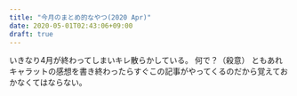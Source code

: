 ```yaml
---
title: "今月のまとめ的なやつ(2020 Apr)"
date: 2020-05-01T02:43:06+09:00
draft: true
---
```


いきなり4月が終わってしまいキレ散らかしている。
何で？（殺意）
ともあれキャラットの感想を書き終わったらすぐこの記事がやってくるのだから覚えておかなくてはならない。

